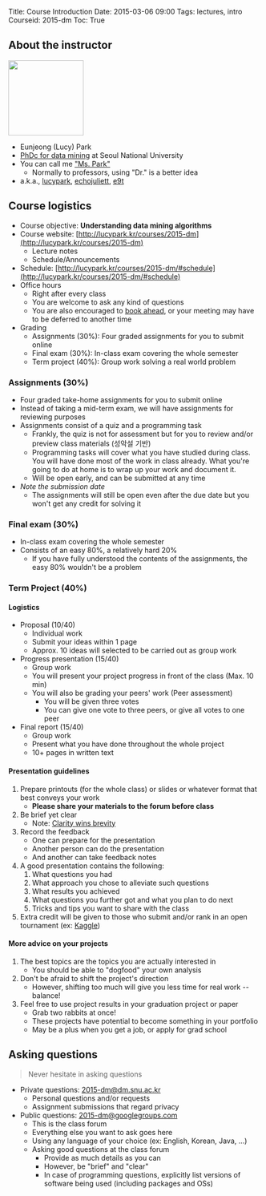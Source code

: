 Title: Course Introduction
Date: 2015-03-06 09:00
Tags: lectures, intro
Courseid: 2015-dm
Toc: True

## About the instructor

<img src="{filename}/images/me.jpg" width="150px" class="pull-right">

- Eunjeong (Lucy) Park
- [PhDc for data mining](http://dm.snu.ac.kr/~epark) at Seoul National University
- You can call me ["Ms. Park"](http://www.phdcomics.com/comics/archive.php?comicid=1153)
    - Normally to professors, using "Dr." is a better idea
- a.k.a., [lucypark](http://lucypark.kr), [echojuliett](http://twitter.com/echojuliett), [e9t](http://github.com/e9t)

## Course logistics

- Course objective: **Understanding data mining algorithms**
- Course website: [http://lucypark.kr/courses/2015-dm](http://lucypark.kr/courses/2015-dm)
    - Lecture notes
    - Schedule/Announcements
- Schedule: [http://lucypark.kr/courses/2015-dm/#schedule](http://lucypark.kr/courses/2015-dm/#schedule)
- Office hours
    - Right after every class
    - You are welcome to ask any kind of questions
    - You are also encouraged to [book ahead](mailto:epark@dm.snu.ac.kr), or your meeting may have to be deferred to another time
- Grading
    - Assignments (30%): Four graded assignments for you to submit online
    - Final exam (30%): In-class exam covering the whole semester
    - Term project (40%): Group work solving a real world problem

### Assignments (30%)

- Four graded take-home assignments for you to submit online
- Instead of taking a mid-term exam, we will have assignments for reviewing purposes
- Assignments consist of a quiz and a programming task
    - Frankly, the quiz is not for assessment but for you to review and/or preview class materials (성악설 기반)
    - Programming tasks will cover what you have studied during class. You will have done most of the work in class already. What you're going to do at home is to wrap up your work and document it.
    - Will be open early, and can be submitted at any time
- *Note the submission date*
    - The assignments will still be open even after the due date but you won't get any credit for solving it

### Final exam (30%)

- In-class exam covering the whole semester
- Consists of an easy 80%, a relatively hard 20%
    - If you have fully understood the contents of the assignments, the easy 80% wouldn't be a problem

### Term Project (40%)

#### Logistics

- Proposal (10/40)
    - Individual work
    - Submit your ideas within 1 page
    - Approx. 10 ideas will selected to be carried out as group work
- Progress presentation (15/40)
    - Group work
    - You will present your project progress in front of the class (Max. 10 min)
    - You will also be grading your peers' work (Peer assessment)
        - You will be given three votes
        - You can give one vote to three peers, or give all votes to one peer
- Final report (15/40)
    - Group work
    - Present what you have done throughout the whole project
    - 10+ pages in written text

#### Presentation guidelines
1. Prepare printouts (for the whole class) or slides or whatever format that best conveys your work
    - **Please share your materials to the forum before class**
1. Be brief yet clear
    - Note: [Clarity wins brevity](http://echojuliett.tumblr.com/post/32108001510/clarity-brevity)
1. Record the feedback
    - One can prepare for the presentation
    - Another person can do the presentation
    - And another can take feedback notes
1. A good presentation contains the following:
    1. What questions you had
    1. What approach you chose to alleviate such questions
    1. What results you achieved
    1. What questions you further got and what you plan to do next
    1. Tricks and tips you want to share with the class
1. Extra credit will be given to those who submit and/or rank in an open tournament (ex: [Kaggle](http://kaggle.com))

#### More advice on your projects

1. The best topics are the topics you are actually interested in
    - You should be able to "dogfood" your own analysis
1. Don't be afraid to shift the project's direction
    - However, shifting too much will give you less time for real work -- balance!
1. Feel free to use project results in your graduation project or paper
    - Grab two rabbits at once!
    - These projects have potential to become something in your portfolio
    - May be a plus when you get a job, or apply for grad school

## Asking questions

> Never hesitate in asking questions

- Private questions: [2015-dm@dm.snu.ac.kr](mailto:2015-dm@dm.snu.ac.kr)
    - Personal questions and/or requests
    - Assignment submissions that regard privacy
- Public questions: [2015-dm@googlegroups.com](mailto:2015-dm@googlegroups.com)
    - This is the class forum
    - Everything else you want to ask goes here
    - Using any language of your choice (ex: English, Korean, Java, ...)
    - Asking good questions at the class forum
        - Provide as much details as you can
        - However, be "brief" and "clear"
        - In case of programming questions, explicitly list versions of software being used (including packages and OSs)
